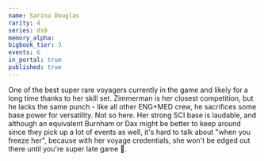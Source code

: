 ```yaml
---
name: Sarina Douglas
rarity: 4
series: ds9
memory_alpha:
bigbook_tier: 3
events: 6
in_portal: true
published: true
---
```


One of the best super rare voyagers currently in the game and likely for a long time thanks to her skill set. Zimmerman is her closest competition, but he lacks the same punch - like all other ENG+MED crew, he sacrifices some base power for versatility. Not so here. Her strong SCI base is laudable, and although an equivalent Burnham or Dax might be better to keep around since they pick up a lot of events as well, it's hard to talk about "when you freeze her", because with her voyage credentials, she won't be edged out there until you're super late game 🐋.
